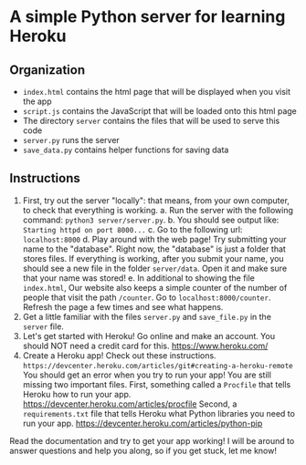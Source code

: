 # A simple Python server for learning Heroku

## Organization 

- `index.html` contains the html page that will be displayed when you visit the app 
- `script.js` contains the JavaScript that will be loaded onto this html page
-  The directory `server` contains the files that will be used to serve this code
  - `server.py` runs the server
  - `save_data.py` contains helper functions for saving data 

## Instructions 

1. First, try out the server "locally": that means, from your own computer, to check that everything is working. 
  a. Run the server with the following command: `python3 server/server.py`. 
  b. You should see output like: `Starting httpd on port 8000...`
  c. Go to the following url: `localhost:8000`
  d. Play around with the web page! Try submitting your name to the "database". Right now, the "database" is just a folder that stores files. If everything is working, after you submit your name, you should see a new file in the folder `server/data`. Open it and make sure that your name was stored! 
  e. In additional to showing the file `index.html`, Our website also keeps a simple counter of the number of people that visit the path `/counter`. Go to `localhost:8000/counter`. Refresh the page a few times and see what happens. 
2. Get a little familiar with the files `server.py` and `save_file.py` in the `server` file.
3. Let's get started with Heroku! Go online and make an account. You should NOT need a credit card for this. 
https://www.heroku.com/
4. Create a Heroku app! Check out these instructions. 
`https://devcenter.heroku.com/articles/git#creating-a-heroku-remote`
You should get an error when you try to run your app! You are still missing two
important files. 
First, something called a `Procfile` that tells Heroku how to run your app. 
https://devcenter.heroku.com/articles/procfile
Second, a `requirements.txt` file that tells Heroku what Python libraries you need to run your app. 
https://devcenter.heroku.com/articles/python-pip

Read the documentation and try to get your app working! I will be around to answer questions and help you along, so if you get stuck, let me know! 
